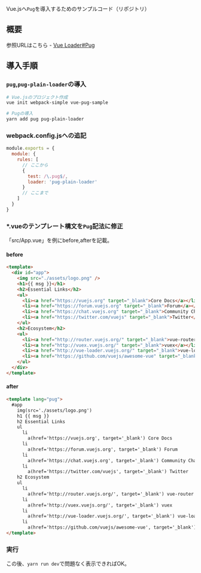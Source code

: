 
Vue.jsへ`Pug`を導入するためのサンプルコード（リポジトリ）

## 概要

参照URLはこちら - [Vue Loader#Pug](https://vue-loader.vuejs.org/guide/pre-processors.html#pug)

## 導入手順

### `pug`,`pug-plain-loader`の導入

```bash
# Vue.jsのプロジェクト作成
vue init webpack-simple vue-pug-sample

# Pugの導入
yarn add pug pug-plain-loader
```

### webpack.config.jsへの追記

```javascript
module.exports = {
  module: {
    rules: [
      // ここから
      {
        test: /\.pug$/,
        loader: 'pug-plain-loader'
      }
      // ここまで
    ]
  }
}
```

### *.vueのテンプレート構文を`Pug`記法に修正

「src/App.vue」を例にbefore,afterを記載。

#### before

```html
<template>
  <div id="app">
    <img src="./assets/logo.png" />
    <h1>{{ msg }}</h1>
    <h2>Essential Links</h2>
    <ul>
      <li><a href="https://vuejs.org" target="_blank">Core Docs</a></li>
      <li><a href="https://forum.vuejs.org" target="_blank">Forum</a></li>
      <li><a href="https://chat.vuejs.org" target="_blank">Community Chat</a></li>
      <li><a href="https://twitter.com/vuejs" target="_blank">Twitter</a></li>
    </ul>
    <h2>Ecosystem</h2>
    <ul>
      <li><a href="http://router.vuejs.org/" target="_blank">vue-router</a></li>
      <li><a href="http://vuex.vuejs.org/" target="_blank">vuex</a></li>
      <li><a href="http://vue-loader.vuejs.org/" target="_blank">vue-loader</a></li>
      <li><a href="https://github.com/vuejs/awesome-vue" target="_blank">awesome-vue</a></li>
    </ul>
  </div>
</template>
```

#### after

```html
<template lang="pug">
  #app
    img(src='./assets/logo.png')
    h1 {{ msg }}
    h2 Essential Links
    ul
      li
        a(href='https://vuejs.org', target='_blank') Core Docs
      li
        a(href='https://forum.vuejs.org', target='_blank') Forum
      li
        a(href='https://chat.vuejs.org', target='_blank') Community Chat
      li
        a(href='https://twitter.com/vuejs', target='_blank') Twitter
    h2 Ecosystem
    ul
      li
        a(href='http://router.vuejs.org/', target='_blank') vue-router
      li
        a(href='http://vuex.vuejs.org/', target='_blank') vuex
      li
        a(href='http://vue-loader.vuejs.org/', target='_blank') vue-loader
      li
        a(href='https://github.com/vuejs/awesome-vue', target='_blank') awesome-vue
</template>
```

### 実行

この後、`yarn run dev`で問題なく表示できればOK。
